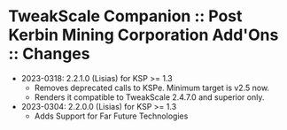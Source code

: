 # TweakScale Companion :: Post Kerbin Mining Corporation Add'Ons :: Changes

* 2023-0318: 2.2.1.0 (Lisias) for KSP >= 1.3
	+ Removes deprecated calls to KSPe. Minimum target is v2.5 now.
	+ Renders it compatible to TweakScale 2.4.7.0 and superior only.
* 2023-0304: 2.2.0.0 (Lisias) for KSP >= 1.3
	+ Adds Support for Far Future Technologies
